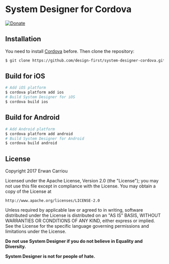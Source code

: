 # System Designer for Cordova

[![Donate](https://liberapay.com/assets/widgets/donate.svg)](https://en.liberapay.com/ecarriou/donate)

## Installation

You need to install [Cordova](http://cordova.apache.org) before. Then clone the repository:

```sh
$ git clone https://github.com/design-first/system-designer-cordova.git
```

## Build for iOS

```sh
# Add iOS platform
$ cordova platform add ios
# Build System Designer for iOS
$ cordova build ios
```

## Build for Android

```sh
# Add Android platform
$ cordova platform add android
# Build System Designer for Android
$ cordova build android
```

## License

Copyright 2017 Erwan Carriou

Licensed under the Apache License, Version 2.0 (the "License");
you may not use this file except in compliance with the License.
You may obtain a copy of the License at

    http://www.apache.org/licenses/LICENSE-2.0

Unless required by applicable law or agreed to in writing, software
distributed under the License is distributed on an "AS IS" BASIS,
WITHOUT WARRANTIES OR CONDITIONS OF ANY KIND, either express or implied.
See the License for the specific language governing permissions and
limitations under the License. 

**Do not use System Designer if you do not believe in Equality and Diversity.**

**System Designer is not for people of hate.**
